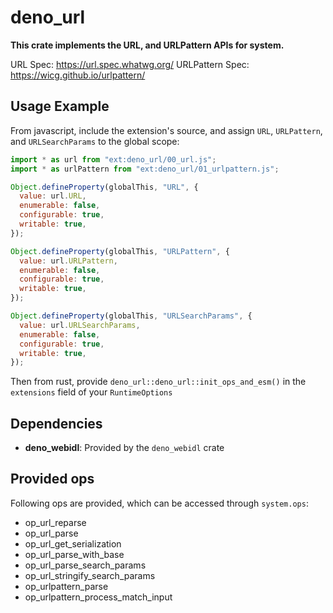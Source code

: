 # deno_url

**This crate implements the URL, and URLPattern APIs for system.**

URL Spec: https://url.spec.whatwg.org/ URLPattern Spec:
https://wicg.github.io/urlpattern/

## Usage Example

From javascript, include the extension's source, and assign `URL`, `URLPattern`,
and `URLSearchParams` to the global scope:

```javascript
import * as url from "ext:deno_url/00_url.js";
import * as urlPattern from "ext:deno_url/01_urlpattern.js";

Object.defineProperty(globalThis, "URL", {
  value: url.URL,
  enumerable: false,
  configurable: true,
  writable: true,
});

Object.defineProperty(globalThis, "URLPattern", {
  value: url.URLPattern,
  enumerable: false,
  configurable: true,
  writable: true,
});

Object.defineProperty(globalThis, "URLSearchParams", {
  value: url.URLSearchParams,
  enumerable: false,
  configurable: true,
  writable: true,
});
```

Then from rust, provide `deno_url::deno_url::init_ops_and_esm()` in the
`extensions` field of your `RuntimeOptions`

## Dependencies

- **deno_webidl**: Provided by the `deno_webidl` crate

## Provided ops

Following ops are provided, which can be accessed through `system.ops`:

- op_url_reparse
- op_url_parse
- op_url_get_serialization
- op_url_parse_with_base
- op_url_parse_search_params
- op_url_stringify_search_params
- op_urlpattern_parse
- op_urlpattern_process_match_input
